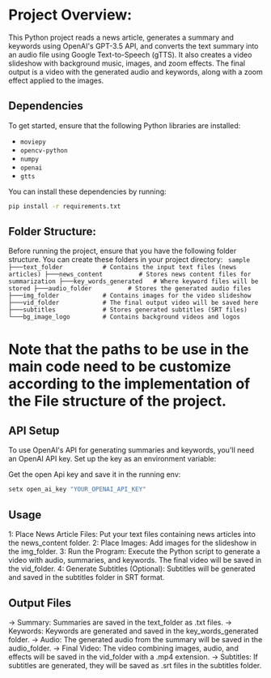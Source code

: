 # Project Overview:
This Python project reads a news article, generates a summary and keywords using OpenAI's GPT-3.5 API, and converts the text summary into an audio file using Google Text-to-Speech (gTTS). It also creates a video slideshow with background music, images, and zoom effects. The final output is a video with the generated audio and keywords, along with a zoom effect applied to the images.

## Dependencies

To get started, ensure that the following Python libraries are installed:

- `moviepy`
- `opencv-python`
- `numpy`
- `openai`
- `gtts`

You can install these dependencies by running:

```bash
pip install -r requirements.txt
```
## Folder Structure:
Before running the project, ensure that you have the following folder structure. You can create these folders in your project directory:
               ``` sample
                ├───text_folder           # Contains the input text files (news articles)
                ├───news_content          # Stores news content files for summarization
                ├───key_words_generated   # Where keyword files will be stored
                ├───audio_folder          # Stores the generated audio files
                ├───img_folder            # Contains images for the video slideshow
                ├───vid_folder            # The final output video will be saved here
                ├───subtitles             # Stores generated subtitles (SRT files)
                └───bg_image_logo         # Contains background videos and logos```
# Note that the paths to be use in the main code need to be customize according to the implementation of the File structure of the project.

## API Setup
To use OpenAI's API for generating summaries and keywords, you'll need an OpenAI API key. Set up the key as an environment variable:

Get the open Api key and save it in the running env:
```bash
setx open_ai_key "YOUR_OPENAI_API_KEY"
```
## Usage
1: Place News Article Files: Put your text files containing news articles into the news_content folder.
2: Place Images: Add images for the slideshow in the img_folder.
3: Run the Program: Execute the Python script to generate a video with audio, summaries, and keywords. The final video will be saved in the vid_folder.
4: Generate Subtitles (Optional): Subtitles will be generated and saved in the subtitles folder in SRT format.
## Output Files
-> Summary: Summaries are saved in the text_folder as .txt files.
-> Keywords: Keywords are generated and saved in the key_words_generated folder.
-> Audio: The generated audio from the summary will be saved in the audio_folder.
-> Final Video: The video combining images, audio, and effects will be saved in the vid_folder with a .mp4 extension.
-> Subtitles: If subtitles are generated, they will be saved as .srt files in the subtitles folder.
